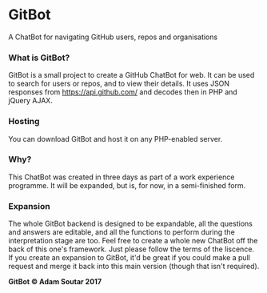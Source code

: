 # GitBot
A ChatBot for navigating GitHub users, repos and organisations

### What is GitBot?
GitBot is a small project to create a GitHub ChatBot for web. It can be used to search for users or repos, and to view their details. It uses JSON responses from https://api.github.com/ and decodes then in PHP and jQuery AJAX.

### Hosting
You can download GitBot and host it on any PHP-enabled server.

### Why?
This ChatBot was created in three days as part of a work experience programme. It will be expanded, but is, for now, in a semi-finished form.

### Expansion
The whole GitBot backend is designed to be expandable, all the questions and answers are editable, and all the functions to perform during the interpretation stage are too. Feel free to create a whole new ChatBot off the back of this one's framework. Just please follow the terms of the liscence. If you create an expansion to GitBot, it'd be great if you could make a pull request and merge it back into this main version (though that isn't required).

**GitBot © Adam Soutar 2017**
